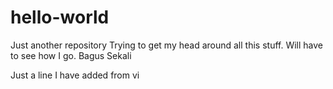 hello-world
===========

Just another repository
Trying to get my head around all this stuff. Will have to see how I go.
Bagus Sekali

Just a line I have added from vi

